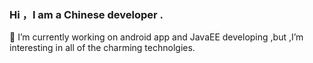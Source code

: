 ### Hi ，I am a Chinese developer .

🔭 I’m currently working on android app and JavaEE developing ,but ,I’m interesting in all of the charming technolgies.



<!--
**flyWithWater/flyWithWater** is a ✨ _special_ ✨ repository because its `README.md` (this file) appears on your GitHub profile.

Here are some ideas to get you started:


- 🌱 I’m currently learning ...
- 👯 I’m looking to collaborate on ...
- 🤔 I’m looking for help with ...
- 💬 Ask me about ...
- 📫 How to reach me: ...
- 😄 Pronouns: ...
- ⚡ Fun fact: ...
-->
